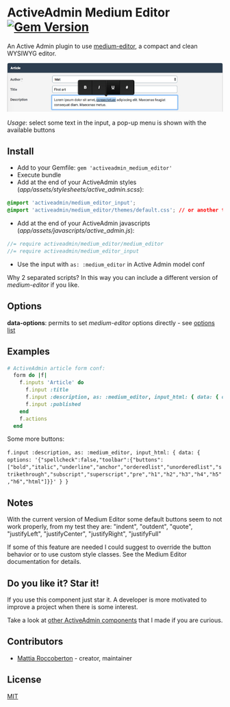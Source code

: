 # ActiveAdmin Medium Editor [![Gem Version](https://badge.fury.io/rb/activeadmin_medium_editor.svg)](https://badge.fury.io/rb/activeadmin_medium_editor)

An Active Admin plugin to use [medium-editor](https://github.com/yabwe/medium-editor), a compact and clean WYSIWYG editor.

![screenshot](screenshot.jpg)

*Usage*: select some text in the input, a pop-up menu is shown with the available buttons

## Install

- Add to your Gemfile:
`gem 'activeadmin_medium_editor'`
- Execute bundle
- Add at the end of your ActiveAdmin styles (_app/assets/stylesheets/active_admin.scss_):
```css
@import 'activeadmin/medium_editor_input';
@import 'activeadmin/medium_editor/themes/default.css'; // or another theme
```
- Add at the end of your ActiveAdmin javascripts (_app/assets/javascripts/active_admin.js_):
```js
//= require activeadmin/medium_editor/medium_editor
//= require activeadmin/medium_editor_input
```
- Use the input with `as: :medium_editor` in Active Admin model conf

Why 2 separated scripts? In this way you can include a different version of *medium-editor* if you like.

## Options

**data-options**: permits to set *medium-editor* options directly - see [options list](https://github.com/yabwe/medium-editor#mediumeditor-options)

## Examples

```ruby
# ActiveAdmin article form conf:
  form do |f|
    f.inputs 'Article' do
      f.input :title
      f.input :description, as: :medium_editor, input_html: { data: { options: '{"spellcheck":false,"toolbar":{"buttons":["bold","italic","underline","anchor"]}}' } }
      f.input :published
    end
    f.actions
  end
```

Some more buttons:

`f.input :description, as: :medium_editor, input_html: { data: { options: '{"spellcheck":false,"toolbar":{"buttons":["bold","italic","underline","anchor","orderedlist","unorderedlist","strikethrough","subscript","superscript","pre","h1","h2","h3","h4","h5","h6","html"]}}' } }`

## Notes

With the current version of Medium Editor some default buttons seem to not work properly, from my test they are: "indent", "outdent", "quote", "justifyLeft", "justifyCenter", "justifyRight", "justifyFull"

If some of this feature are needed I could suggest to override the button behavior or to use custom style classes. See the Medium Editor documentation for details.

## Do you like it? Star it!

If you use this component just star it. A developer is more motivated to improve a project when there is some interest.

Take a look at [other ActiveAdmin components](https://github.com/blocknotes?utf8=✓&tab=repositories&q=activeadmin&type=source) that I made if you are curious.

## Contributors

- [Mattia Roccoberton](http://blocknot.es) - creator, maintainer

## License

[MIT](LICENSE.txt)

